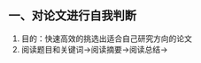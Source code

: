 
## 一、对论文进行自我判断
1. 目的：快速高效的挑选出适合自己研究方向的论文
2. 阅读题目和关键词->阅读摘要->阅读总结->


<!--stackedit_data:
eyJoaXN0b3J5IjpbMTEyMjQ4NTMxM119
-->